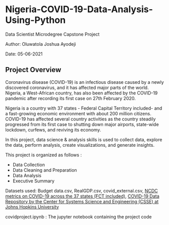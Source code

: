 # Nigeria-COVID-19-Data-Analysis-Using-Python
Data Scientist Microdegree Capstone Project

Author: Oluwatola Joshua Ayodeji

Date: 05-06-2021

## Project Overview
Coronavirus disease (COVID-19) is an infectious disease caused by a newly discovered coronavirus, and it has affected major parts of the world. Nigeria, a West-African country, has also been affected by the COVID-19 pandemic after recording its first case on 27th February 2020.

Nigeria is a country with 37 states - Federal Capital Territory included- and a fast-growing economic environment with about 200 million citizens. COVID-19 has affected several country activities as the country steadily progressed from its first case to shutting down major airports, state-wide lockdown, curfews, and reviving its economy.

In this project, data science & analysis skills is used to collect data, explore the data, perform analysis, create visualizations, and generate insights.

This project is organized as follows :
- Data Collection
- Data Cleaning and Preparation
- Data Analysis
- Executive Summary

Datasets used: Budget data.csv, RealGDP.csv, covid_external.csv, [NCDC metrics on COVID-19 across the 37 states (FCT included)](https://covid19.ncdc.gov.ng/), [COVID-19 Data Repository by the Center for Systems Science and Engineering (CSSE) at Johns Hopkins University](https://github.com/CSSEGISandData/COVID-19/blob/master/csse_covid_19_data/csse_covid_19_time_series/time_series_covid19_confirmed_global.csv) 

covidproject.ipynb : The jupyter notebook containing the project code
